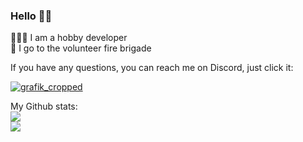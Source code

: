 ### Hello 👋🏽

🧑🏽‍💻 I am a hobby developer <br>
🚒 I go to the volunteer fire brigade <br>

If you have any questions, you can reach me on Discord, just click it: <br>

[![grafik_cropped](https://github.com/user-attachments/assets/82b5ee51-d90a-4e47-a2a8-f152eee92dec)](https://discordapp.com/users/788859769158369290)

My Github stats: <br>
<img src="https://github-readme-stats.vercel.app/api?username=bubbelwubbel&&show_icons=true&title_color=02C429&icon_color=4CEE07&text_color=ffffff&bg_color=151515&border_radius=15&border_color=1CA800&hide=contribs"> <br>
<img src="https://github-readme-stats.vercel.app/api/top-langs/?username=bubbelwubbel&title_color=02C429&icon_color=4CEE07&text_color=ffffff&bg_color=151515&border_radius=15&border_color=1CA800">
